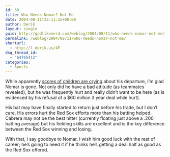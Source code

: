 ```yaml
---
id: 60
title: Who Needs Nomar? Not Me
date: 2004-08-11T22:11:15+00:00
author: Derik
layout: single
guid: http://godlikenerd.com/weblog/2004/08/11/who-needs-nomar-not-me/
permalink: /weblog/2004/08/11/who-needs-nomar-not-me/
shorturl:
  - http://l.derik.us/4F
dsq_thread_id:
  - "64765412"
categories:
  - Sports
---
```

While apparently [scores of children are crying](http://sports.yahoo.com/mlb/news?slug=ap-redsox-garciaparrafans&prov=ap&type=lgns) about his departure, I&#8217;m glad Nomar is gone. Not only did he have a bad attitude (as teammates revealed), but he was frequently hurt and really didn&#8217;t want to be here (as is evidenced by his refusal of a $60 million 3 year deal while hurt).

His bat may have finally started to return just before his trade, but I don&#8217;t care. His errors hurt the Red Sox efforts more than his batting helped. Cabrera may not be the best hitter (currently floating just above a .200 batting average) but his fielding skills are excellent and is the key difference between the Red Sox winning and losing.

With that, I say goodbye to Nomar. I wish him good luck with the rest of career; he&#8217;s going to need it if he thinks he&#8217;s getting a deal half as good as the Red Sox offered.